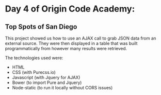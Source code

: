 # Day 4 of Origin Code Academy:

## Top Spots of San Diego

This project showed us how to use an AJAX call to grab JSON data from an external source. They were then displayed in a table that was built programmatically from however many results were retrieved.

The technologies used were:
- HTML
- CSS (with Purecss.io)
- Javascript (with Jquery for AJAX)
- Bower (to import Pure and Jquery)
- Node-static (to run it locally without CORS issues)